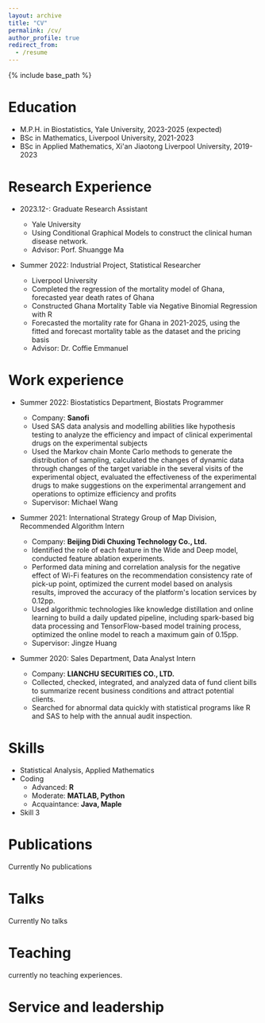 ```yaml
---
layout: archive
title: "CV"
permalink: /cv/
author_profile: true
redirect_from:
  - /resume
---
```


{% include base_path %}

Education
======
* M.P.H. in Biostatistics, Yale University, 2023-2025 (expected)
* BSc in Mathematics, Liverpool University, 2021-2023
* BSc in Applied Mathematics, Xi'an Jiaotong Liverpool University, 2019-2023

Research Experience
======
* 2023.12-: Graduate Research Assistant
  * Yale University
  * Using Conditional Graphical Models to construct the clinical human disease network.
  * Advisor: Porf. Shuangge Ma
 
* Summer 2022: Industrial Project, Statistical Researcher
  * Liverpool University
  * Completed the regression of the mortality model of Ghana, forecasted year death rates of Ghana
  * Constructed Ghana Mortality Table via Negative Binomial Regression with R
  * Forecasted the mortality rate for Ghana in 2021-2025, using the fitted and forecast mortality table as the dataset and the pricing basis
  * Advisor: Dr. Coffie Emmanuel

Work experience
======
* Summer 2022: Biostatistics Department, Biostats Programmer
  * Company: **Sanofi**
  * Used SAS data analysis and modelling abilities like hypothesis testing to analyze the efficiency and impact of clinical experimental drugs on the experimental subjects
  * Used the Markov chain Monte Carlo methods to generate the distribution of sampling, calculated the changes of dynamic data through changes of the target variable in the several visits of the experimental object, evaluated the effectiveness of the experimental drugs to make suggestions on the experimental arrangement and operations to optimize efficiency and profits
  * Supervisor: Michael Wang

* Summer 2021: International Strategy Group of Map Division, Recommended Algorithm Intern
  * Company: **Beijing Didi Chuxing Technology Co., Ltd.**
  * Identified the role of each feature in the Wide and Deep model, conducted feature ablation experiments.
  * Performed data mining and correlation analysis for the negative effect of Wi-Fi features on the recommendation consistency rate of pick-up point, optimized the current model based on analysis results, improved the accuracy of the platform's location services by 0.12pp.
  * Used algorithmic technologies like knowledge distillation and online learning to build a daily updated pipeline, including spark-based big data processing and TensorFlow-based model training process, optimized the online model to reach a maximum gain of 0.15pp.
  * Supervisor: Jingze Huang

* Summer 2020: Sales Department, Data Analyst Intern
  * Company: **LIANCHU SECURITIES CO., LTD.**
  * Collected, checked, integrated, and analyzed data of fund client bills to summarize recent business conditions and attract potential clients.
  * Searched for abnormal data quickly with statistical programs like R and SAS to help with the annual audit inspection.
  
Skills
======
* Statistical Analysis, Applied Mathematics
* Coding
  * Advanced: **R**
  * Moderate: **MATLAB, Python**
  * Acquaintance: **Java, Maple**
* Skill 3

Publications
======
Currently No publications
  
Talks
======
Currently No talks
  
Teaching
======
currently no teaching experiences.
  
Service and leadership
======
